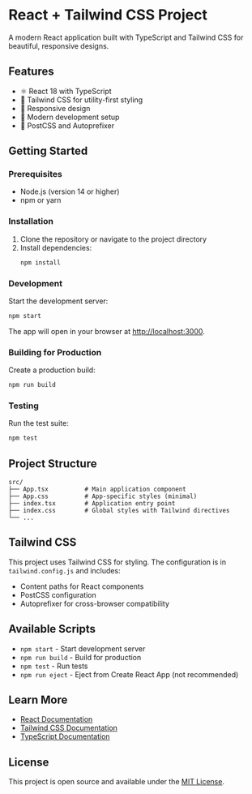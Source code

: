 # React + Tailwind CSS Project

A modern React application built with TypeScript and Tailwind CSS for beautiful, responsive designs.

## Features

- ⚛️ React 18 with TypeScript
- 🎨 Tailwind CSS for utility-first styling
- 📱 Responsive design
- 🚀 Modern development setup
- 🔧 PostCSS and Autoprefixer

## Getting Started

### Prerequisites

- Node.js (version 14 or higher)
- npm or yarn

### Installation

1. Clone the repository or navigate to the project directory
2. Install dependencies:
   ```bash
   npm install
   ```

### Development

Start the development server:
```bash
npm start
```

The app will open in your browser at [http://localhost:3000](http://localhost:3000).

### Building for Production

Create a production build:
```bash
npm run build
```

### Testing

Run the test suite:
```bash
npm test
```

## Project Structure

```
src/
├── App.tsx          # Main application component
├── App.css          # App-specific styles (minimal)
├── index.tsx        # Application entry point
├── index.css        # Global styles with Tailwind directives
└── ...
```

## Tailwind CSS

This project uses Tailwind CSS for styling. The configuration is in `tailwind.config.js` and includes:

- Content paths for React components
- PostCSS configuration
- Autoprefixer for cross-browser compatibility

## Available Scripts

- `npm start` - Start development server
- `npm run build` - Build for production
- `npm test` - Run tests
- `npm run eject` - Eject from Create React App (not recommended)

## Learn More

- [React Documentation](https://reactjs.org/)
- [Tailwind CSS Documentation](https://tailwindcss.com/)
- [TypeScript Documentation](https://www.typescriptlang.org/)

## License

This project is open source and available under the [MIT License](LICENSE).
